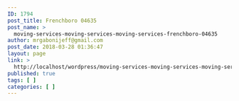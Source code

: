 ```yaml
---
ID: 1794
post_title: Frenchboro 04635
post_name: >
  moving-services-moving-services-moving-services-frenchboro-04635
author: mrgabonijeff@gmail.com
post_date: 2018-03-28 01:36:47
layout: page
link: >
  http://localhost/wordpress/moving-services-moving-services-moving-services-frenchboro-04635/
published: true
tags: [ ]
categories: [ ]
---
```


